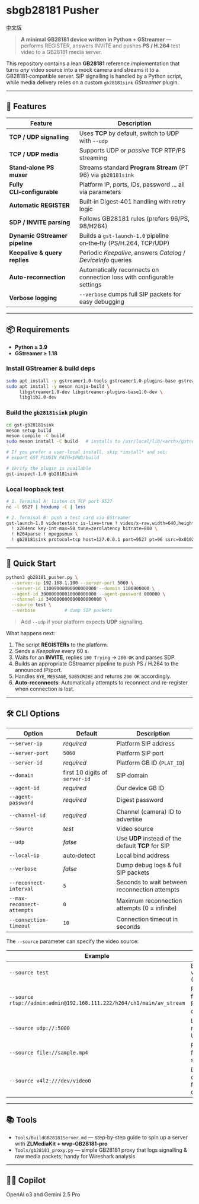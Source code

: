 # sbgb28181 Pusher

[中文版](Readme.md)

> **A minimal GB28181 device written in Python + GStreamer** — performs REGISTER, answers INVITE and pushes **PS / H.264** test video to a GB28181 media server.

This repository contains a lean **GB28181** reference implementation that turns *any* video source into a mock camera and streams it to a GB28181‑compatible server. SIP signalling is handled by a Python script, while media delivery relies on a custom `gb28181sink` *GStreamer* plugin.

---

## 🎯 Features

| Feature                        | Description                                                       |
| ------------------------------ | ----------------------------------------------------------------- |
| **TCP / UDP signalling**       | Uses **TCP** by default, switch to UDP with `--udp`               |
| **TCP / UDP media**            | Supports UDP or *passive* TCP RTP/PS streaming                    |
| **Stand‑alone PS muxer**       | Streams standard **Program Stream** (PT 96) via `gb28181sink`     |
| **Fully CLI‑configurable**     | Platform IP, ports, IDs, password … all via parameters            |
| **Automatic REGISTER**         | Built‑in Digest‑401 handling with retry logic                     |
| **SDP / INVITE parsing**       | Follows GB28181 rules (prefers 96/PS, 98/H264)                    |
| **Dynamic GStreamer pipeline** | Builds a `gst-launch-1.0` pipeline on‑the‑fly (PS/H.264, TCP/UDP) |
| **Keepalive & query replies**  | Periodic *Keepalive*, answers *Catalog* / *DeviceInfo* queries    |
| **Auto-reconnection**          | Automatically reconnects on connection loss with configurable settings |
| **Verbose logging**            | `--verbose` dumps full SIP packets for easy debugging             |

---

## 📦 Requirements

* **Python ≥ 3.9**
* **GStreamer ≥ 1.18**

### Install GStreamer & build deps

```bash
sudo apt install -y gstreamer1.0-tools gstreamer1.0-plugins-base gstreamer1.0-plugins-good
sudo apt install -y meson ninja-build \
     libgstreamer1.0-dev libgstreamer-plugins-base1.0-dev \
     libglib2.0-dev
```

### Build the `gb28181sink` plugin

```bash
cd gst-gb28181sink
meson setup build
meson compile -C build
sudo meson install -C build   # installs to /usr/local/lib/<arch>/gstreamer-1.0

# If you prefer a user‑local install, skip *install* and set:
# export GST_PLUGIN_PATH=$PWD/build

# Verify the plugin is available
gst-inspect-1.0 gb28181sink
```

### Local loopback test

```bash
# 1. Terminal A: listen on TCP port 9527
nc -l 9527 | hexdump -C | less

# 2. Terminal B: push a test card via GStreamer
gst-launch-1.0 videotestsrc is-live=true ! video/x-raw,width=640,height=480,framerate=25/1 \
  ! x264enc key-int-max=50 tune=zerolatency bitrate=800 \
  ! h264parse ! mpegpsmux \
  ! gb28181sink protocol=tcp host=127.0.0.1 port=9527 pt=96 ssrc=0x01020304
```

---

## 🚀 Quick Start

```bash
python3 gb28181_pusher.py \
  --server-ip 192.168.1.100 --server-port 5060 \
  --server-id 11009000000000000000 --domain 1100900000 \
  --agent-id 300000000010000000000 --agent-password 000000 \
  --channel-id 340000000000000000000 \
  --source test \
  --verbose           # dump SIP packets
```

> Add `--udp` if your platform expects **UDP** signalling.

What happens next:

1. The script **REGISTERs** to the platform.
2. Sends a *Keepalive* every 60 s.
3. Waits for an **INVITE**, replies `100 Trying` → `200 OK` and parses SDP.
4. Builds an appropriate GStreamer pipeline to push PS / H.264 to the announced IP/port.
5. Handles `BYE`, `MESSAGE`, `SUBSCRIBE` and returns `200 OK` accordingly.
6. **Auto-reconnects**: Automatically attempts to reconnect and re-register when connection is lost.

---

## 🛠️ CLI Options

| Option                         | Default                        | Description                                        |
| ------------------------------ | ------------------------------ |----------------------------------------------------|
| `--server-ip`                  | *required*                     | Platform SIP address                               |
| `--server-port`                | `5060`                         | Platform SIP port                                  |
| `--server-id`                  | *required*                     | Platform GB ID (`PLAT_ID`)                         |
| `--domain`                     | first 10 digits of `server-id` | SIP domain                                         |
| `--agent-id`                   | *required*                     | Our device GB ID                                   |
| `--agent-password`             | *required*                     | Digest password                                    |
| `--channel-id`                 | *required*                     | Channel (camera) ID to advertise                   |
| `--source`                     | *test*                         | Video source                                       |
| `--udp`                        | *false*                        | Use **UDP** instead of the default **TCP** for SIP |
| `--local-ip`                   | auto‑detect                    | Local bind address                                 |
| `--verbose`                    | *false*                        | Dump debug logs & full SIP packets                 |
| `--reconnect-interval`         | `5`                            | Seconds to wait between reconnection attempts      |
| `--max-reconnect-attempts`     | `0`                            | Maximum reconnection attempts (0 = infinite)       |
| `--connection-timeout`         | `10`                           | Connection timeout in seconds                       |

The `--source` parameter can specify the video source:

| Example                                                                 | Effect                                       |
|-----------------------------------------------------------------------|----------------------------------------------|
| `--source test`                                                       | Built-in `videotestsrc` (default)            |
| `--source rtsp://admin:admin@192.168.111.222/h264/ch1/main/av_stream` | Pulls stream from an RTSP camera             |
| `--source udp://:5000`                                                | Listens for a multicast UDP stream           |
| `--source file://sample.mp4`                                          | Plays a local file and streams it            |
| `--source v4l2:///dev/video0`                                         | Directly captures from a local camera        |

---

## 📚 Tools

* `Tools/BuildGB28181Server.md` — step‑by‑step guide to spin up a server with **ZLMediaKit + wvp‑GB28181‑pro**
* `Tools/gb28181_proxy.py` — simple GB28181 proxy that logs signalling & raw media packets; handy for Wireshark analysis

---

## 🧑‍💻 Copilot

OpenAI o3 and Gemini 2.5 Pro